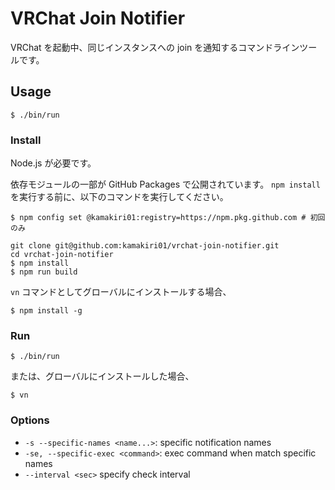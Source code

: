 # VRChat Join Notifier

VRChat を起動中、同じインスタンスへの join を通知するコマンドラインツールです。

## Usage

```
$ ./bin/run
```

### Install

Node.js が必要です。

依存モジュールの一部が GitHub Packages で公開されています。 `npm install` を実行する前に、以下のコマンドを実行してください。

```
$ npm config set @kamakiri01:registry=https://npm.pkg.github.com # 初回のみ
```

```
git clone git@github.com:kamakiri01/vrchat-join-notifier.git
cd vrchat-join-notifier
$ npm install
$ npm run build
```

`vn` コマンドとしてグローバルにインストールする場合、

```
$ npm install -g
```

### Run

```
$ ./bin/run
```

または、グローバルにインストールした場合、

```
$ vn
```

### Options

* `-s --specific-names <name...>`:
  specific notification names
* `-se, --specific-exec <command>`:
  exec command when match specific names
* `--interval <sec>`
  specify check interval
